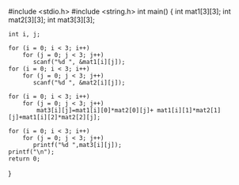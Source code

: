 #include <stdio.h>
#include <string.h>
int main()
{
    int mat1[3][3];
    int mat2[3][3];
    int mat3[3][3];
   
    int i, j;

    for (i = 0; i < 3; i++)
        for (j = 0; j < 3; j++)
           scanf("%d ", &mat1[i][j]);
    for (i = 0; i < 3; i++)
        for (j = 0; j < 3; j++)
           scanf("%d ", &mat2[i][j]);

    for (i = 0; i < 3; i++)
        for (j = 0; j < 3; j++)
            mat3[i][j]=mat1[i][0]*mat2[0][j]+ mat1[i][1]*mat2[1][j]+mat1[i][2]*mat2[2][j]; 

    for (i = 0; i < 3; i++)
        for (j = 0; j < 3; j++)
           printf("%d ",mat3[i][j]);
    printf("\n");
    return 0;
}